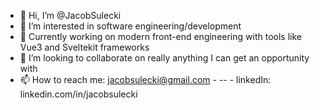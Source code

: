 - 👋 Hi, I’m @JacobSulecki
- 👀 I’m interested in software engineering/development
- 🌱 Currently working on modern front-end engineering with tools like Vue3 and Sveltekit frameworks
- 💞️ I’m looking to collaborate on really anything I can get an opportunity with
- 📫 How to reach me: jacobsulecki@gmail.com  - -- -  linkedIn: linkedin.com/in/jacobsulecki

<!---
JacobSulecki/JacobSulecki is a ✨ special ✨ repository because its `README.md` (this file) appears on your GitHub profile.
You can click the Preview link to take a look at your changes.
--->
